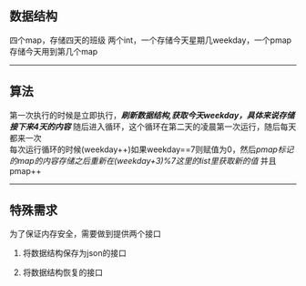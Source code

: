 ## 数据结构

四个map，存储四天的班级
两个int，一个存储今天星期几weekday，一个pmap存储今天用到第几个map

----

## 算法

第一次执行的时候是立即执行，***刷新数据结构,获取今天weekday，具体来说存储接下来4天的内容***
随后进入循环，这个循环在第二天的凌晨第一次运行，随后每天都来一次   
每次运行循环的时候(weekday++)如果weekday==7则赋值为0，然后*pmap标记的map的内容存储之后重新在(weekday+3)%7这里的list里获取新的值*
并且pmap++

----

## 特殊需求

为了保证内存安全，需要做到提供两个接口

1. 将数据结构保存为json的接口

2. 将数据结构恢复的接口
